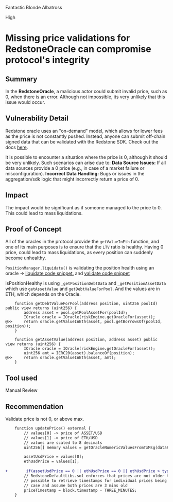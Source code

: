 Fantastic Blonde Albatross

High

# Missing price validations for RedstoneOracle can compromise protocol's integrity

## Summary
In the **RedstoneOracle**, a malicious actor could submit invalid price, such as 0, when there is an error. Although not impossible, its very unlikely that this issue would occur.

## Vulnerability Detail

Redstone oracle uses an "on-demand" model, which allows for lower fees as the price is not constantly pushed. Instead, anyone can submit off-chain signed data that can be validated with the Redstone SDK. Check out the docs [here](https://docs.redstone.finance/docs/get-started/models/redstone-core).

It is possible to encounter a situation where the price is 0, although it should be very unlikely. Such scenarios can arise due to:
**Data Source Issues:** If all data sources provide a 0 price (e.g., in case of a market failure or misconfiguration).
**Incorrect Data Handling:** Bugs or issues in the aggregation/sdk logic that might incorrectly return a price of 0.

## Impact
The impact would be significant as if someone managed to the price to 0. This could lead to mass liquidations.

## Proof of Concept
All of the oracles in the protocol provide the `getValueInEth` function, and one of its main purposes is to ensure that the `LTV` ratio is healthy. Having 0 price, could lead to mass liquidations, as every position can suddenly become unhealthy.

`PositionManager.liquidate()` is validating the position health using an oracle -> [liquidate code snippet.](https://github.com/sherlock-audit/2024-08-sentiment-v2/blob/main/protocol-v2/src/PositionManager.sol#L435)  and [validate code snippet](https://github.com/sherlock-audit/2024-08-sentiment-v2/blob/main/protocol-v2/src/RiskModule.sol#L117)

 isPositionHealthy is using `_getPositionDebtData` and `_getPositionAssetData` which use `getAssetValue` and `getDebtValueForPool`. And the values are in ETH, which depends on the Oracle.
 
```solidity
    function getDebtValueForPool(address position, uint256 poolId) public view returns (uint256) {
        address asset = pool.getPoolAssetFor(poolId);
        IOracle oracle = IOracle(riskEngine.getOracleFor(asset));
@>>     return oracle.getValueInEth(asset, pool.getBorrowsOf(poolId, position));
    }
```
```solidity
    function getAssetValue(address position, address asset) public view returns (uint256) {
        IOracle oracle = IOracle(riskEngine.getOracleFor(asset));
        uint256 amt = IERC20(asset).balanceOf(position);
@>>     return oracle.getValueInEth(asset, amt);
    }
```
## Tool used

Manual Review

## Recommendation
Validate price is not 0, or above max.
```diff
    function updatePrice() external {
        // values[0] -> price of ASSET/USD
        // values[1] -> price of ETH/USD
        // values are scaled to 8 decimals
        uint256[] memory values = getOracleNumericValuesFromTxMsg(dataFeedIds);

        assetUsdPrice = values[0];
        ethUsdPrice = values[1];
        
+        if(assetUsdPrice == 0 || ethUsdPrice == 0 || ethUsdPrice > type(uint208).max || assetUsdPrice > type(uint208).max)  revert();
        // RedstoneDefaultLibs.sol enforces that prices are not older than 3 mins. since it is not
        // possible to retrieve timestamps for individual prices being passed, we consider the worst
        // case and assume both prices are 3 mins old
        priceTimestamp = block.timestamp - THREE_MINUTES;
    }
```    
